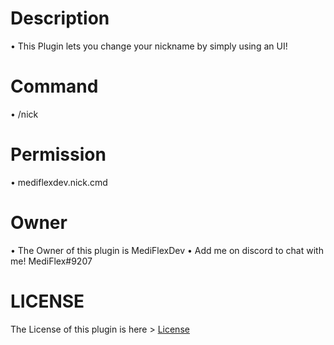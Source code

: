 # Description
• This Plugin lets you change your nickname by simply using an UI!

# Command
• /nick

# Permission
• mediflexdev.nick.cmd

# Owner
• The Owner of this plugin is MediFlexDev
• Add me on discord to chat with me! MediFlex#9207

# LICENSE
The License of this plugin is here > [License](LICENSE)

